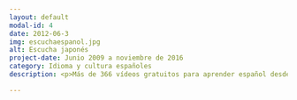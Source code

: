 ```yaml
---
layout: default
modal-id: 4
date: 2012-06-3
img: escuchaespanol.jpg
alt: Escucha japonés
project-date: Junio 2009 a noviembre de 2016
category: Idioma y cultura españoles
description: <p>Más de 366 vídeos gratuitos para aprender español desde el japonés. Nuestro podcast y canal de YouTube se hicieron tan populares que mi amigo Magí Mercadé y yo acabamos saliendo regularmente en el programa de aprender español del canal de televisión japonés NHK.</p><p>También nos llamaron para dar clases especiales y presentar o actuar en el escenario en eventos de cultura española por todo el país.</p><p><a href="https://escuchaespanol.com/" class="btn btn-primary"><i class="fa fa-youtube-play"></i> Escucha español</a></p>

---
```

